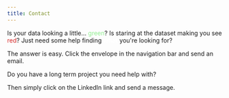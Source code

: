 ```yaml
---
title: Contact
---
```


Is your data looking a little... <span style="color:lightgreen">green</span>? Is staring at the dataset making you see <span style="color:#d62929">red</span>? Just need some help finding <span style="font-weight:bold; color:white">what</span> you're looking for?

The answer is easy. Click the envelope in the navigation bar and send an email.

Do you have a long term project you need help with?

Then simply click on the LinkedIn link and send a message. 
